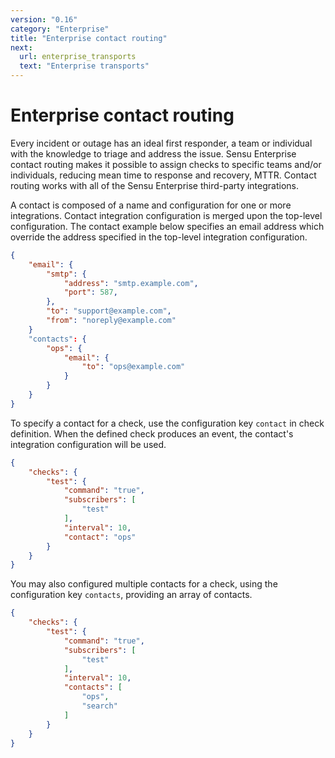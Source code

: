 ```yaml
---
version: "0.16"
category: "Enterprise"
title: "Enterprise contact routing"
next:
  url: enterprise_transports
  text: "Enterprise transports"
---
```


# Enterprise contact routing

Every incident or outage has an ideal first responder, a team or
individual with the knowledge to triage and address the issue. Sensu
Enterprise contact routing makes it possible to assign checks to
specific teams and/or individuals, reducing mean time to response and
recovery, MTTR. Contact routing works with all of the Sensu Enterprise
third-party integrations.

A contact is composed of a name and configuration for one or more
integrations. Contact integration configuration is merged upon the
top-level configuration. The contact example below specifies an email
address which override the address specified in the top-level integration
configuration.

~~~ json
{
    "email": {
        "smtp": {
            "address": "smtp.example.com",
            "port": 587,
        },
        "to": "support@example.com",
        "from": "noreply@example.com"
    }
    "contacts": {
        "ops": {
            "email": {
                "to": "ops@example.com"
            }
        }
    }
}
~~~

To specify a contact for a check, use the configuration key `contact`
in check definition. When the defined check produces an event, the
contact's integration configuration will be used.

~~~ json
{
    "checks": {
        "test": {
            "command": "true",
            "subscribers": [
                "test"
            ],
            "interval": 10,
            "contact": "ops"
        }
    }
}
~~~

You may also configured multiple contacts for a check, using the
configuration key `contacts`, providing an array of contacts.

~~~ json
{
    "checks": {
        "test": {
            "command": "true",
            "subscribers": [
                "test"
            ],
            "interval": 10,
            "contacts": [
                "ops",
                "search"
            ]
        }
    }
}
~~~
